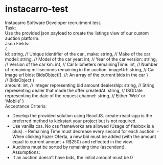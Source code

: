# instacarro-test

Instacarro Software Developer recruitment test.  
Task:  
Use the provided json payload to create the listings view of our custom auction  platform.  
Json Fields:  
{  
 id: string, // Unique identifier of the car., 
 make: string, // Make of the car 
 model: string, // Model of the car 
 year: int, // Year of the car 
 version: string, // Version of the car 
 km: int, // Car kilometers 
 remainingTime: int, // Number of remaining milliseconds remaining in the auction.  imageUrl: string, // Car Image url 
 bids: BidsObject[], //: An array of the current bids in the car 
}  
// BidsObject 
{  
 amount: int, // Integer representing bid amount 
 dealership: string, // String representing dealer that made the offer  createdAt: string, // ISODate representing the date of the request  channel: string, // Either ‘Web’ or ‘Mobile’ 
}  
Acceptance Criteria:  
- Develop the provided solution using ReactJS. create-react-app is the preferred  method to kickstart your project but is not required.  
- Use vanilla css. No css frameworks are allowed (Usage of flexbox is a plus).  - Remaining Time must decrease every second for each auction.  - When clicking Fazer Oferta, a new bid must be added (with the amount equal to  current amount + R$250) and reflected in the view.  
- Auctions must be sorted by remaining time (ascendent).  
Assumptions:  
- If an auction doesn't have bids, the initial amount must be 0
